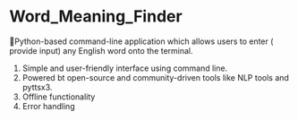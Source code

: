 # Word_Meaning_Finder
🎯Python-based command-line application which allows users to enter ( provide input) any English word onto the terminal.
1. Simple and user-friendly interface using command line. 
2. Powered bt open-source and community-driven tools like NLP tools and pyttsx3. 
3. Offline functionality
4. Error handling

